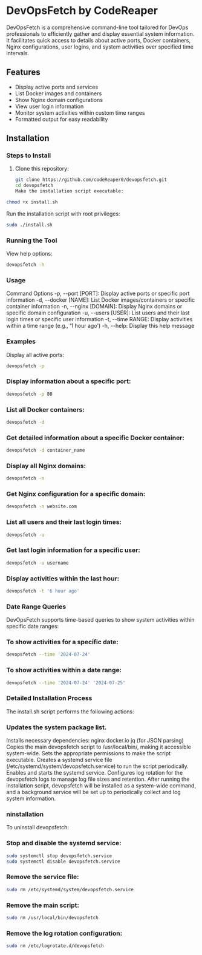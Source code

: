# DevOpsFetch by CodeReaper

DevOpsFetch is a comprehensive command-line tool tailored for DevOps professionals to efficiently gather and display essential system information. It facilitates quick access to details about active ports, Docker containers, Nginx configurations, user logins, and system activities over specified time intervals.

## Features

- Display active ports and services
- List Docker images and containers
- Show Nginx domain configurations
- View user login information
- Monitor system activities within custom time ranges
- Formatted output for easy readability

## Installation

### Steps to Install

1. Clone this repository:

   ```sh
   git clone https://github.com/codeReaper0/devopsfetch.git
   cd devopsfetch
   Make the installation script executable:
   ```

```sh
chmod +x install.sh
```

Run the installation script with root privileges:

```sh
sudo ./install.sh
```

### Running the Tool

View help options:

```sh
devopsfetch -h
```

### Usage

Command Options
-p, --port [PORT]: Display active ports or specific port information
-d, --docker [NAME]: List Docker images/containers or specific container information
-n, --nginx [DOMAIN]: Display Nginx domains or specific domain configuration
-u, --users [USER]: List users and their last login times or specific user information
-t, --time RANGE: Display activities within a time range (e.g., '1 hour ago')
-h, --help: Display this help message

### Examples

Display all active ports:

```sh
devopsfetch -p
```

### Display information about a specific port:

```sh
devopsfetch -p 80
```

### List all Docker containers:

```sh
devopsfetch -d
```

### Get detailed information about a specific Docker container:

```sh
devopsfetch -d container_name
```

### Display all Nginx domains:

```sh
devopsfetch -n
```

### Get Nginx configuration for a specific domain:

```sh
devopsfetch -n website.com
```

### List all users and their last login times:

```sh
devopsfetch -u
```

### Get last login information for a specific user:

```sh
devopsfetch -u username
```

### Display activities within the last hour:

```sh
devopsfetch -t '6 hour ago'
```

### Date Range Queries

DevOpsFetch supports time-based queries to show system activities within specific date ranges:

### To show activities for a specific date:

```sh
devopsfetch --time '2024-07-24'
```

### To show activities within a date range:

```sh
devopsfetch --time '2024-07-24' '2024-07-25'
```

### Detailed Installation Process

The install.sh script performs the following actions:

### Updates the system package list.

Installs necessary dependencies:
nginx
docker.io
jq (for JSON parsing)
Copies the main devopsfetch script to /usr/local/bin/, making it accessible system-wide.
Sets the appropriate permissions to make the script executable.
Creates a systemd service file (/etc/systemd/system/devopsfetch.service) to run the script periodically.
Enables and starts the systemd service.
Configures log rotation for the devopsfetch logs to manage log file sizes and retention.
After running the installation script, devopsfetch will be installed as a system-wide command, and a background service will be set up to periodically collect and log system information.

### ninstallation

To uninstall devopsfetch:

### Stop and disable the systemd service:

```sh
sudo systemctl stop devopsfetch.service
sudo systemctl disable devopsfetch.service
```

### Remove the service file:

```sh
sudo rm /etc/systemd/system/devopsfetch.service
```

### Remove the main script:

```sh
sudo rm /usr/local/bin/devopsfetch
```

### Remove the log rotation configuration:

```sh
sudo rm /etc/logrotate.d/devopsfetch
```
